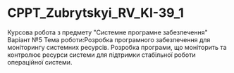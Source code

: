 # CPPT_Zubrytskyi_RV_KI-39_1
Курсова робота з предмету "Системне програмне забезпечення"
Варіант №5 
Тема роботи:Розробка програмного забезпечення для моніторингу системних ресурсів. Розробка програми, що моніторить та контролює ресурси системи для підтримки стабільної роботи операційної системи.
